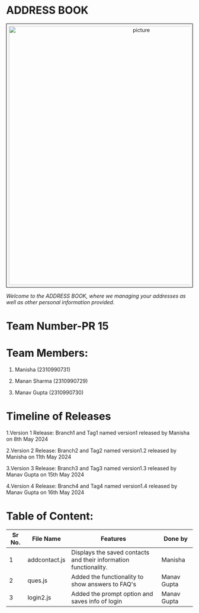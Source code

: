 # ADDRESS BOOK
<div style="text-align:center; border: 1px solid black; padding: 6px;">
    <img src="https://thumbs.dreamstime.com/b/close-up-address-book-28604032.jpg" alt="picture" width="700"/>
</div>



_Welcome to the ADDRESS BOOK, where we managing your addresses as well as other personal information provided._


# Team Number-PR 15

# Team Members:

1. Manisha (2310990731)

2. Manan Sharma (2310990729)

3. Manav Gupta  (2310990730)

# Timeline of Releases

1.Version 1 Release:
Branch1 and Tag1 named version1 released by Manisha on 8th May 2024

2.Version 2 Release:
Branch2 and Tag2 named version1.2 released by Manisha on 11th May 2024

3.Version 3 Release:
Branch3 and Tag3 named version1.3 released by Manav Gupta on 15th May 2024

4.Version 4 Release:
Branch4 and Tag4 named version1.4 released by Manav Gupta on 16th May 2024

# Table of Content:

| Sr No.| File Name | Features | Done by |
|-------|-----------|------------|--------|
| 1| addcontact.js | Displays the saved contacts and their information functionality.| Manisha|
| 2| ques.js | Added the functionality to show answers to FAQ's| Manav Gupta|
| 3| login2.js| Added the prompt option and saves info of login |Manav Gupta|
